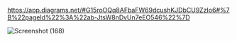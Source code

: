 https://app.diagrams.net/#G15roOQq8AFbaFW69dcushKJDbCU9ZzIo6#%7B%22pageId%22%3A%22ab-JtsW8nDvUn7eEO546%22%7D


![Screenshot (168)](https://github.com/user-attachments/assets/4a9e1fc0-7782-4887-9b37-3617be41df35)

